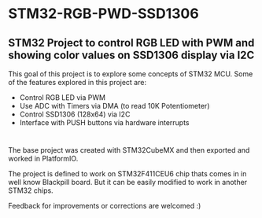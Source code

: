 # STM32-RGB-PWD-SSD1306
## STM32 Project to control RGB LED with PWM and showing color values on SSD1306 display via I2C


This goal of this project is to explore some concepts of STM32 MCU.
Some of the features explored in this project are:

- Control RGB LED via PWM
- Use ADC with Timers via DMA (to read 10K Potentiometer)
- Control SSD1306 (128x64) via I2C
- Interface with PUSH buttons via hardware interrupts

#

The base project was created with STM32CubeMX and then exported and worked in PlatformIO.

The project is defined to work on STM32F411CEU6 chip thats comes in in well know Blackpill board. But it can be easily modified to work in another STM32 chips.

Feedback for improvements or corrections are welcomed :)